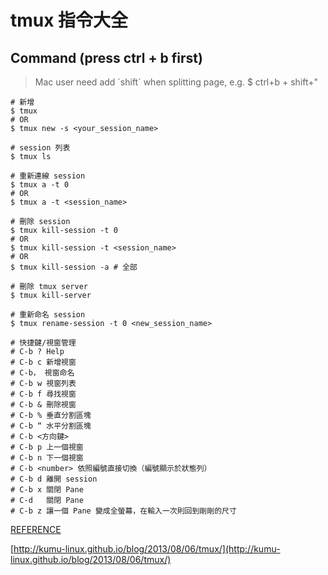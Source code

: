 # tmux 指令大全

## Command \(press ctrl + b first\)

> Mac user need add \`shift\` when splitting page, e.g. $ ctrl+b + shift+"

```
# 新增
$ tmux
# OR
$ tmux new -s <your_session_name>

# session 列表
$ tmux ls

# 重新連線 session
$ tmux a -t 0
# OR
$ tmux a -t <session_name>

# 刪除 session
$ tmux kill-session -t 0
# OR
$ tmux kill-session -t <session_name>
# OR
$ tmux kill-session -a # 全部

# 刪除 tmux server
$ tmux kill-server

# 重新命名 session
$ tmux rename-session -t 0 <new_session_name>

# 快捷鍵/視窗管理
# C-b ? Help
# C-b c 新增視窗
# C-b， 視窗命名
# C-b w 視窗列表
# C-b f 尋找視窗
# C-b & 刪除視窗
# C-b % 垂直分割區塊
# C-b “ 水平分割區塊
# C-b <方向鍵>
# C-b p 上一個視窗
# C-b n 下一個視窗
# C-b <number> 依照編號直接切換（編號顯示於狀態列）
# C-b d 離開 session
# C-b x 關閉 Pane
# C-d   關閉 Pane
# C-b z 讓一個 Pane 變成全螢幕，在輸入一次則回到剛剛的尺寸

```

[REFERENCE](https://andyyou.github.io/2017/11/27/tmux-notes/)

[http://kumu-linux.github.io/blog/2013/08/06/tmux/](http://kumu-linux.github.io/blog/2013/08/06/tmux/)



